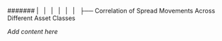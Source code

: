 ####### |   |   |   |   |   |   ├── Correlation of Spread Movements Across Different Asset Classes

*Add content here*